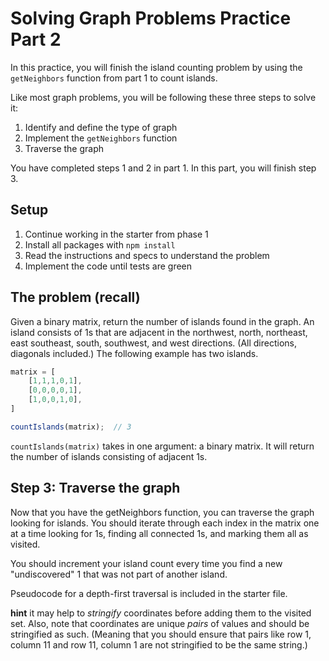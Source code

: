 # Solving Graph Problems Practice Part 2

In this practice, you will finish the island counting problem by using the
`getNeighbors` function from part 1 to count islands.

Like most graph problems, you will be following these three steps to solve it:

1. Identify and define the type of graph
2. Implement the `getNeighbors` function
3. Traverse the graph

You have completed steps 1 and 2 in part 1. In this part, you will finish step
3.

## Setup

1. Continue working in the starter from phase 1
2. Install all packages with `npm install`
3. Read the instructions and specs to understand the problem
4. Implement the code until tests are green

## The problem (recall)

Given a binary matrix, return the number of islands found in the graph. An
island consists of 1s that are adjacent in the northwest, north, northeast, east
southeast, south, southwest, and west directions. (All directions, diagonals
included.) The following example has two islands.

```js
matrix = [
    [1,1,1,0,1],
    [0,0,0,0,1],
    [1,0,0,1,0],
]

countIslands(matrix);  // 3
```

`countIslands(matrix)` takes in one argument: a binary matrix. It will return
the number of islands consisting of adjacent 1s.

## Step 3: Traverse the graph

Now that you have the getNeighbors function, you can traverse the graph looking
for islands. You should iterate through each index in the matrix one at a time
looking for 1s, finding all connected 1s, and marking them all as visited.

You
should increment your island count every time you find a new "undiscovered" 1
that was not part of another island.

Pseudocode for a depth-first traversal is included in the starter file.

**hint** it may help to _stringify_ coordinates before adding them to the
visited set. Also, note that coordinates are unique _pairs_ of values and should
be stringified as such. (Meaning that you should ensure that pairs like row 1,
column 11 and row 11, column 1 are not stringified to be the same string.)
